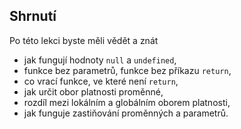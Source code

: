 ## Shrnutí

Po této lekci byste měli vědět a znát

* jak fungují hodnoty `null` a `undefined`,
* funkce bez parametrů, funkce bez příkazu `return`,
* co vrací funkce, ve které není `return`,
* jak určit obor platnosti proměnné,
* rozdíl mezi lokálním a globálním oborem platnosti,
* jak funguje zastiňování proměnných a parametrů.
